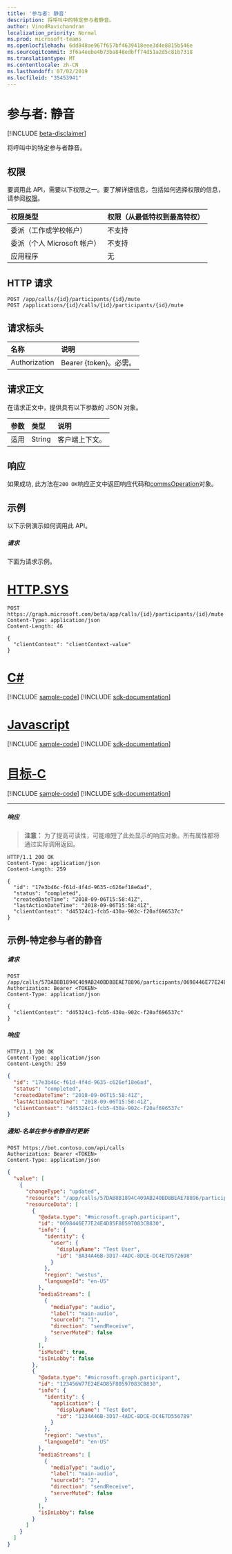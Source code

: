 ```yaml
---
title: '参与者: 静音'
description: 将呼叫中的特定参与者静音。
author: VinodRavichandran
localization_priority: Normal
ms.prod: microsoft-teams
ms.openlocfilehash: 6dd848ae967f657bf4639418eee3d4e8815b546e
ms.sourcegitcommit: 3f6a4eebe4b73ba848edbff74d51a2d5c81b7318
ms.translationtype: MT
ms.contentlocale: zh-CN
ms.lasthandoff: 07/02/2019
ms.locfileid: "35453941"
---
```

# <a name="participant-mute"></a>参与者: 静音

[!INCLUDE [beta-disclaimer](../../includes/beta-disclaimer.md)]

将呼叫中的特定参与者静音。

## <a name="permissions"></a>权限
要调用此 API，需要以下权限之一。要了解详细信息，包括如何选择权限的信息，请参阅[权限](/graph/permissions-reference)。

| 权限类型 | 权限（从最低特权到最高特权） |
| :-------------- | :------------------------------------------ |
| 委派（工作或学校帐户）     | 不支持        |
| 委派（个人 Microsoft 帐户） | 不支持        |
| 应用程序     | 无                                        |

## <a name="http-request"></a>HTTP 请求
<!-- { "blockType": "ignored" } -->
```http
POST /app/calls/{id}/participants/{id}/mute
POST /applications/{id}/calls/{id}/participants/{id}/mute
```

## <a name="request-headers"></a>请求标头
| 名称          | 说明               |
|:--------------|:--------------------------|
| Authorization | Bearer {token}。必需。 |

## <a name="request-body"></a>请求正文
在请求正文中，提供具有以下参数的 JSON 对象。

| 参数      | 类型    |说明|
|:---------------|:--------|:----------|
|适用|String|客户端上下文。|

## <a name="response"></a>响应
如果成功, 此方法在`200 OK`响应正文中返回响应代码和[commsOperation](../resources/commsoperation.md)对象。

## <a name="example"></a>示例
以下示例演示如何调用此 API。

##### <a name="request"></a>请求
下面为请求示例。

# <a name="httptabhttp"></a>[HTTP.SYS](#tab/http)
<!-- {
  "blockType": "request",
  "name": "participant-mute"
}-->
```http
POST https://graph.microsoft.com/beta/app/calls/{id}/participants/{id}/mute
Content-Type: application/json
Content-Length: 46

{
  "clientContext": "clientContext-value"
}
```
# <a name="ctabcsharp"></a>[C#](#tab/csharp)
[!INCLUDE [sample-code](../includes/snippets/csharp/participant-mute-csharp-snippets.md)]
[!INCLUDE [sdk-documentation](../includes/snippets/snippets-sdk-documentation-link.md)]

# <a name="javascripttabjavascript"></a>[Javascript](#tab/javascript)
[!INCLUDE [sample-code](../includes/snippets/javascript/participant-mute-javascript-snippets.md)]
[!INCLUDE [sdk-documentation](../includes/snippets/snippets-sdk-documentation-link.md)]

# <a name="objective-ctabobjc"></a>[目标-C](#tab/objc)
[!INCLUDE [sample-code](../includes/snippets/objc/participant-mute-objc-snippets.md)]
[!INCLUDE [sdk-documentation](../includes/snippets/snippets-sdk-documentation-link.md)]

---


##### <a name="response"></a>响应

> **注意：** 为了提高可读性，可能缩短了此处显示的响应对象。所有属性都将通过实际调用返回。

<!-- {
  "blockType": "response",
  "@odata.type": "microsoft.graph.commsOperation",
  "truncated": true
} -->
```http
HTTP/1.1 200 OK
Content-Type: application/json
Content-Length: 259

{
  "id": "17e3b46c-f61d-4f4d-9635-c626ef18e6ad",
  "status": "completed",
  "createdDateTime": "2018-09-06T15:58:41Z",
  "lastActionDateTime": "2018-09-06T15:58:41Z",
  "clientContext": "d45324c1-fcb5-430a-902c-f20af696537c"
}
```

## <a name="example---mute-specific-participant"></a>示例-特定参与者的静音

##### <a name="request"></a>请求

```http
POST /app/calls/57DAB8B1894C409AB240BD8BEAE78896/participants/0698446E77E24E4D85F80597083CB830/mute
Authorization: Bearer <TOKEN>
Content-Type: application/json

{
  "clientContext": "d45324c1-fcb5-430a-902c-f20af696537c"
}
```

##### <a name="response"></a>响应

```http
HTTP/1.1 200 OK
Content-Type: application/json
Content-Length: 259
```

<!-- {
  "blockType": "example",
  "@odata.type": "microsoft.graph.commsOperation",
  "truncated": true
}-->
```json
{
  "id": "17e3b46c-f61d-4f4d-9635-c626ef18e6ad",
  "status": "completed",
  "createdDateTime": "2018-09-06T15:58:41Z",
  "lastActionDateTime": "2018-09-06T15:58:41Z",
  "clientContext": "d45324c1-fcb5-430a-902c-f20af696537c"
}
```

##### <a name="notification---roster-updated-with-participant-muted"></a>通知-名单在参与者静音时更新

```http
POST https://bot.contoso.com/api/calls
Authorization: Bearer <TOKEN>
Content-Type: application/json
```

<!-- {
  "blockType": "example",
  "@odata.type": "microsoft.graph.commsNotifications"
}-->
```json
{
  "value": [
    {
      "changeType": "updated",
      "resource": "/app/calls/57DAB8B1894C409AB240BD8BEAE78896/participants",
      "resourceData": [
        {
          "@odata.type": "#microsoft.graph.participant",
          "id": "0698446E77E24E4D85F80597083CB830",
          "info": {
            "identity": {
              "user": {
                "displayName": "Test User",
                "id": "8A34A46B-3D17-4ADC-8DCE-DC4E7D572698"
              }
            },
            "region": "westus",
            "languageId": "en-US"
          },
          "mediaStreams": [
            {
              "mediaType": "audio",
              "label": "main-audio",
              "sourceId": "1",
              "direction": "sendReceive",
              "serverMuted": false
            }
          ],
          "isMuted": true,
          "isInLobby": false
        },
        {
          "@odata.type": "#microsoft.graph.participant",
          "id": "123456W77E24E4D85F80597083CB830",
          "info": {
            "identity": {
              "application": {
                "displayName": "Test Bot",
                "id": "1234A46B-3D17-4ADC-8DCE-DC4E7D556789"
              }
            },
            "region": "westus",
            "languageId": "en-US"
          },
          "mediaStreams": [
            {
              "mediaType": "audio",
              "label": "main-audio",
              "sourceId": "2",
              "direction": "sendReceive",
              "serverMuted": false
            }
          ],
          "isInLobby": false
        }
      ]
    }
  ]
}
```

<!-- uuid: 8fcb5dbc-d5aa-4681-8e31-b001d5168d79
2015-10-25 14:57:30 UTC -->
<!--
{
  "type": "#page.annotation",
  "description": "participant: mute",
  "keywords": "",
  "section": "documentation",
  "tocPath": "",
  "suppressions": [
  ]
}
-->

